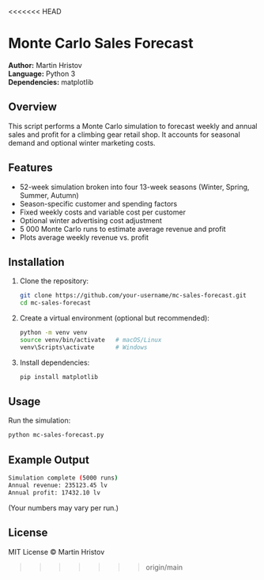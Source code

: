 <<<<<<< HEAD
# Monte Carlo Sales Forecast

**Author:** Martin Hristov    
**Language:** Python 3  
**Dependencies:** matplotlib

## Overview

This script performs a Monte Carlo simulation to forecast weekly and annual sales and profit for a climbing gear retail shop. It accounts for seasonal demand and optional winter marketing costs.

## Features

- 52-week simulation broken into four 13-week seasons (Winter, Spring, Summer, Autumn)  
- Season-specific customer and spending factors  
- Fixed weekly costs and variable cost per customer  
- Optional winter advertising cost adjustment  
- 5 000 Monte Carlo runs to estimate average revenue and profit  
- Plots average weekly revenue vs. profit

## Installation

1. Clone the repository:
   ```bash
   git clone https://github.com/your-username/mc-sales-forecast.git
   cd mc-sales-forecast
2. Create a virtual environment (optional but recommended):
   ```bash
   python -m venv venv
   source venv/bin/activate   # macOS/Linux
   venv\Scripts\activate      # Windows
3. Install dependencies:
   ```bash
   pip install matplotlib

## Usage

Run the simulation:
   ```bash
   python mc-sales-forecast.py
   ```

## Example Output
   ```bash
   Simulation complete (5000 runs)
   Annual revenue: 235123.45 lv
   Annual profit: 17432.10 lv
   ```

(Your numbers may vary per run.)

## License
MIT License © Martin Hristov
>>>>>>> origin/main